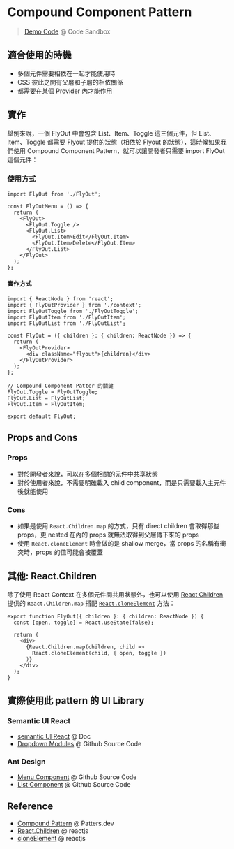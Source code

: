 # Compound Component Pattern

> [Demo Code](https://codesandbox.io/s/compound-component-pattern-7ixd5e?file=/src/components/FlyOutMenu.tsx) @ Code Sandbox

## 適合使用的時機

- 多個元件需要相依在一起才能使用時
- CSS 彼此之間有父層和子層的相依關係
- 都需要在某個 Provider 內才能作用

## 實作

舉例來說，一個 FlyOut 中會包含 List、Item、Toggle 這三個元件，但 List、Item、Toggle 都需要 Flyout 提供的狀態（相依於 Flyout 的狀態），這時候如果我們使用 Compound Component Pattern，就可以讓開發者只需要 import FlyOut 這個元件：

### 使用方式

```tsx
import FlyOut from './FlyOut';

const FlyOutMenu = () => {
  return (
    <FlyOut>
      <FlyOut.Toggle />
      <FlyOut.List>
        <FlyOut.Item>Edit</FlyOut.Item>
        <FlyOut.Item>Delete</FlyOut.Item>
      </FlyOut.List>
    </FlyOut>
  );
};
```

#### 實作方式

```tsx
import { ReactNode } from 'react';
import { FlyOutProvider } from './context';
import FlyOutToggle from './FlyOutToggle';
import FlyOutItem from './FlyOutItem';
import FlyOutList from './FlyOutList';

const FlyOut = ({ children }: { children: ReactNode }) => {
  return (
    <FlyOutProvider>
      <div className="flyout">{children}</div>
    </FlyOutProvider>
  );
};

// Compound Component Patter 的關鍵
FlyOut.Toggle = FlyOutToggle;
FlyOut.List = FlyOutList;
FlyOut.Item = FlyOutItem;

export default FlyOut;
```

## Props and Cons

### Props

- 對於開發者來說，可以在多個相關的元件中共享狀態
- 對於使用者來說，不需要明確載入 child component，而是只需要載入主元件後就能使用

### Cons

- 如果是使用 `React.Children.map` 的方式，只有 direct children 會取得那些 props，更 nested 在內的 props 就無法取得到父層傳下來的 props
- 使用 `React.cloneElement` 時會做的是 shallow merge，當 props 的名稱有衝突時，props 的值可能會被覆蓋

## 其他: React.Children

除了使用 React Context 在多個元件間共用狀態外，也可以使用 [React.Children](https://reactjs.org/docs/react-api.html#reactchildren) 提供的 `React.Children.map` 搭配 [`React.cloneElement`](https://reactjs.org/docs/react-api.html#cloneelement) 方法：

```tsx
export function FlyOut({ children }: { children: ReactNode }) {
  const [open, toggle] = React.useState(false);

  return (
    <div>
      {React.Children.map(children, child =>
        React.cloneElement(child, { open, toggle })
      )}
    </div>
  );
}
```

## 實際使用此 pattern 的 UI Library

### Semantic UI React

- [semantic UI React](https://react.semantic-ui.com/modules/dropdown/#types-dropdown) @ Doc
- [Dropdown Modules](https://github.com/Semantic-Org/Semantic-UI-React/tree/master/src/modules/Dropdown) @ Github Source Code

### Ant Design

- [Menu Component](https://github.com/ant-design/ant-design/tree/master/components/menu) @ Github Source Code
- [List Component](https://github.com/ant-design/ant-design/tree/master/components/list) @ Github Source Code

## Reference

- [Compound Pattern](https://www.patterns.dev/posts/compound-pattern/) @ Patters.dev
- [React.Children](https://reactjs.org/docs/react-api.html#reactchildren) @ reactjs
- [cloneElement](https://reactjs.org/docs/react-api.html#cloneelement) @ reactjs

